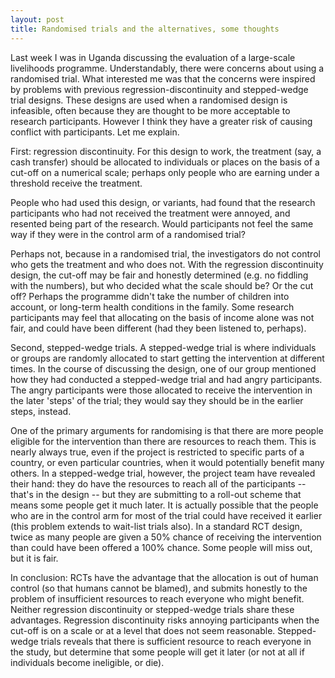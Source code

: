 ```yaml
---
layout: post
title: Randomised trials and the alternatives, some thoughts  
---
```


Last week I was in Uganda discussing the evaluation of a large-scale livelihoods programme. Understandably, there were concerns about using a randomised trial. What interested me was that the concerns were inspired by problems with previous regression-discontinuity and stepped-wedge trial designs. These designs are used when a randomised design is infeasible, often because they are thought to be more acceptable to research participants. However I think they have a greater risk of causing conflict with participants. Let me explain. 

First: regression discontinuity. For this design to work, the treatment (say, a cash transfer) should be allocated to individuals or places on the basis of a cut-off on a numerical scale; perhaps only people who are earning under a threshold receive the treatment. 

People who had used this design, or variants, had found that the research participants who had not received the treatment were annoyed, and resented being part of the research. Would participants not feel the same way if they were in the control arm of a randomised trial? 

Perhaps not, because in a randomised trial, the investigators do not control who gets the treatment and who does not. With the regression discontinuity design, the cut-off may be fair and honestly determined (e.g. no fiddling with the numbers), but who decided what the scale should be? Or the cut off? Perhaps the programme didn't take the number of children into account, or long-term health conditions in the family. Some research participants may feel that allocating on the basis of income alone was not fair, and could have been different (had they been listened to, perhaps). 

Second, stepped-wedge trials. A stepped-wedge trial is where individuals or groups are randomly allocated to start getting the intervention at different times. In the course of discussing the design, one of our group mentioned how they had conducted a stepped-wedge trial and had angry participants. The angry participants were those allocated to receive the intervention in the later 'steps' of the trial; they would say they should be in the earlier steps, instead. 

One of the primary arguments for randomising is that there are more people eligible for the intervention than there are resources to reach them. This is nearly always true, even if the project is restricted to specific parts of a country, or even particular countries, when it would potentially benefit many others. In a stepped-wedge trial, however, the project team have revealed their hand: they do have the resources to reach all of the participants -- that's in the design -- but they are submitting to a roll-out scheme that means some people get it much later. It is actually possible that the people who are in the control arm for most of the trial could have received it earlier (this problem extends to wait-list trials also). In a standard RCT design, twice as many people are given a 50% chance of receiving the intervention than could have been offered a 100% chance. Some people will miss out, but it is fair. 

In conclusion: RCTs have the advantage that the allocation is out of human control (so that humans cannot be blamed), and submits honestly to the problem of insufficient resources to reach everyone who might benefit. Neither regression discontinuity or stepped-wedge trials share these advantages. Regression discontinuity risks annoying participants when the cut-off is on a scale or at a level that does not seem reasonable. Stepped-wedge trials reveals that there is sufficient resource to reach everyone in the study, but determine that some people will get it later (or not at all if individuals become ineligible, or die).

